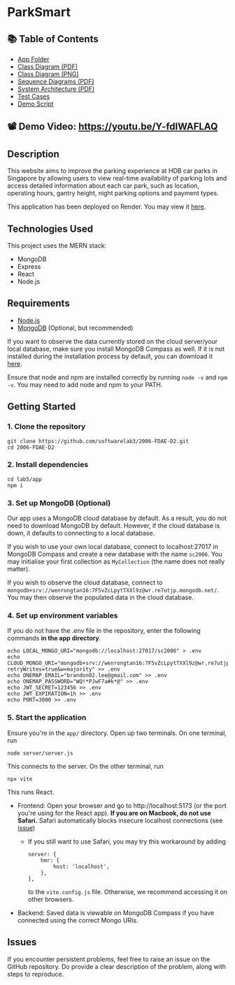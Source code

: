# ParkSmart

## 📚 Table of Contents

- [App Folder](./app)
- [Class Diagram (PDF)](./deliverables/Class%20Diagram.pdf)
- [Class Diagram (PNG)](./deliverables/Class%20Diagram.png)
- [Sequence Diagrams (PDF)](./deliverables/Sequence%20Diagrams.pdf)
- [System Architecture (PDF)](./deliverables/System%20Architecture.pdf)
- [Test Cases](./deliverables/Test%20Cases.pdf)
- [Demo Script](./deliverables/Demo%20Script.pdf)

## 📽️ Demo Video: https://youtu.be/Y-fdIWAFLAQ

## Description

This website aims to improve the parking experience at HDB car parks in Singapore by allowing users to view real-time availability of parking lots and access detailed information about each car park, such as location, operating hours, gantry height, night parking options and payment types.

This application has been deployed on Render. You may view it [here](https://parksmart-ta1r.onrender.com/).

## Technologies Used

This project uses the MERN stack:

- MongoDB
- Express
- React
- Node.js

## Requirements

- [Node.js](https://nodejs.org/en/download)
- [MongoDB](https://www.mongodb.com/try/download/community) (Optional, but recommended)

If you want to observe the data currently stored on the cloud server/your local database, make sure you install MongoDB Compass as well. If it is not installed during the installation process by default, you can download it [here](https://www.mongodb.com/products/tools/compass).

Ensure that node and npm are installed correctly by running `node -v` and `npm -v`. You may need to add node and npm to your PATH.

## Getting Started

### 1. Clone the repository

```
git clone https://github.com/softwarelab3/2006-FDAE-D2.git
cd 2006-FDAE-D2
```

### 2. Install dependencies

```
cd lab5/app
npm i
```

### 3. Set up MongoDB (Optional)

Our app uses a MongoDB cloud database by default. As a result, you do not need to download MongoDB by default. However, if the cloud database is down, it defaults to connecting to a local database.

If you wish to use your own local database, connect to localhost:27017 in MongoDB Compass and create a new database with the name `sc2006`. You may initialise your first collection as `MyCollection` (the name does not really matter).

If you wish to observe the cloud database, connect to `mongodb+srv://wenrongtan16:7F5vZcLpytTXXl9z@wr.re7utjp.mongodb.net/`. You may then observe the populated data in the cloud database.

### 4. Set up environment variables

If you do not have the .env file in the repository, enter the following commands **in the app directory**.

```
echo LOCAL_MONGO_URI="mongodb://localhost:27017/sc2006" > .env
echo CLOUD_MONGO_URI="mongodb+srv://wenrongtan16:7F5vZcLpytTXXl9z@wr.re7utjp.mongodb.net/sc2006?retryWrites=true&w=majority" >> .env
echo ONEMAP_EMAIL="brandon02.lee@gmail.com" >> .env
echo ONEMAP_PASSWORD="WQ!*PJwF7a#k*@" >> .env
echo JWT_SECRET=123456 >> .env
echo JWT_EXPIRATION=1h >> .env
echo PORT=3000 >> .env
```

### 5. Start the application

Ensure you're in the `app/` directory. Open up two terminals. On one terminal, run

```
node server/server.js
```

This connects to the server. On the other terminal, run

```
npx vite
```

This runs React.

- Frontend: Open your browser and go to http://localhost:5173 (or the port you're using for the React app). **If you are on Macbook, do not use Safari.** Safari automatically blocks insecure localhost connections (see [issue](https://laracasts.com/discuss/channels/laravel/vite-dev-does-not-work-in-safari-mac?page=1&replyId=905248))

  - If you still want to use Safari, you may try this workaround by adding

    ```
    server: {
        hmr: {
            host: 'localhost',
        },
    },
    ```

    to the `vite.config.js` file. Otherwise, we recommend accessing it on other browsers.

- Backend: Saved data is viewable on MongoDB Compass if you have connected using the correct Mongo URIs.

## Issues

If you encounter persistent problems, feel free to raise an issue on the GitHub repository. Do provide a clear description of the problem, along with steps to reproduce.

